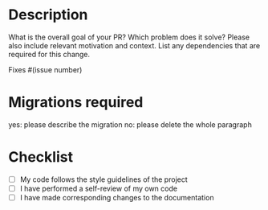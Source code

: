 # Description

What is the overall goal of your PR? Which problem does it solve? Please also include relevant motivation and context.
List any dependencies that are required for this change.

Fixes #(issue number)

# Migrations required

yes: please describe the migration
no: please delete the whole paragraph

# Checklist

- [ ] My code follows the style guidelines of the project
- [ ] I have performed a self-review of my own code
- [ ] I have made corresponding changes to the documentation
